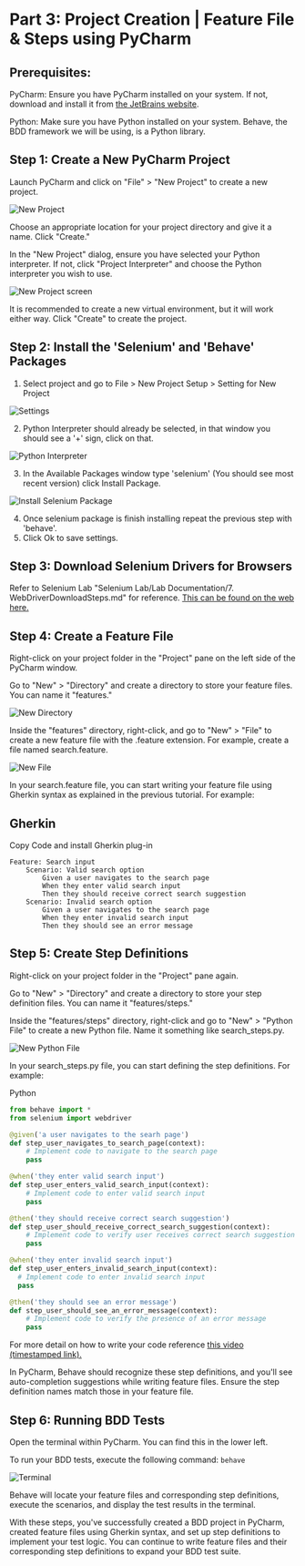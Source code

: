 # Part 3: Project Creation | Feature File & Steps using PyCharm

## Prerequisites:
PyCharm: Ensure you have PyCharm installed on your system. 
If not, download and install it from [the JetBrains website](https://www.jetbrains.com/pycharm/download/?section=windows).

Python: Make sure you have Python installed on your system. 
Behave, the BDD framework we will be using, is a Python library.

## Step 1: Create a New PyCharm Project
Launch PyCharm and click on "File" > "New Project" to create a new project. 

![New Project](https://imgur.com/0S1Cznq)

Choose an appropriate location for your project directory and give it a name. 
Click "Create."

In the "New Project" dialog, ensure you have selected your Python interpreter. 
If not, click "Project Interpreter" and choose the Python interpreter you wish to use.

![New Project screen](https://imgur.com/Sr48Ukm)

It is recommended to create a new virtual environment, but it will work either way.
Click "Create" to create the project.

## Step 2: Install the 'Selenium' and 'Behave' Packages
1. Select project and go to File > New Project Setup > Setting for New Project

![Settings](https://imgur.com/RNhtuOd)

2. Python Interpreter should already be selected, in that window you should see a '+' sign, click on that.

![Python Interpreter](https://imgur.com/vWpeVQB)

3. In the Available Packages window type 'selenium' (You should see most recent version) click Install Package.

![Install Selenium Package](https://imgur.com/1AadZZb)

4. Once selenium package is finish installing repeat the previous step with 'behave'.
5. Click Ok to save settings.

## Step 3: Download Selenium Drivers for Browsers
Refer to Selenium Lab "Selenium Lab/Lab Documentation/7. WebDriverDownloadSteps.md" for reference. 
[This can be found on the web here.](https://github.com/Volatar/Group7-repo-projects/blob/bdd/Selenium%20Lab/Lab%20Documentation/7.%20WebDriverDownloadSteps.md)

## Step 4: Create a Feature File
Right-click on your project folder in the "Project" pane on the left side of the PyCharm window.

Go to "New" > "Directory" and create a directory to store your feature files. 
You can name it "features."

![New Directory](https://imgur.com/57PkaGx)

Inside the "features" directory, right-click, and go to "New" > "File" to create a new feature file with the .feature extension. 
For example, create a file named search.feature.

![New File](https://imgur.com/BNb9VUv)

In your search.feature file, you can start writing your feature file using Gherkin syntax as explained in the previous tutorial. 
For example:

## Gherkin
Copy Code and install Gherkin plug-in

    Feature: Search input
        Scenario: Valid search option
            Given a user navigates to the search page
            When they enter valid search input
            Then they should receive correct search suggestion
        Scenario: Invalid search option
            Given a user navigates to the search page
            When they enter invalid search input
            Then they should see an error message

## Step 5: Create Step Definitions
Right-click on your project folder in the "Project" pane again.

Go to "New" > "Directory" and create a directory to store your step definition files. 
You can name it "features/steps."

Inside the "features/steps" directory, right-click and go to "New" > "Python File" to create a new Python file. 
Name it something like search_steps.py.

![New Python File](https://imgur.com/CF2HheH)

In your search_steps.py file, you can start defining the step definitions. 
For example:

Python

```py
from behave import *
from selenium import webdriver

@given('a user navigates to the searh page')
def step_user_navigates_to_search_page(context):
    # Implement code to navigate to the search page
    pass

@when('they enter valid search input')
def step_user_enters_valid_search_input(context):
    # Implement code to enter valid search input
    pass

@then('they should receive correct search suggestion')
def step_user_should_receive_correct_search_suggestion(context):
    # Implement code to verify user receives correct search suggestion
    pass

@when('they enter invalid search input')
def step_user_enters_invalid_search_input(context):
  # Implement code to enter invalid search input
  pass

@then('they should see an error message')
def step_user_should_see_an_error_message(context):
    # Implement code to verify the presence of an error message
    pass
```
For more detail on how to write your code reference [this video (timestamped link).](https://youtu.be/pXF2uIkeCRY?si=yGoMspJ2p8EbOKSy&t=680)


In PyCharm, Behave should recognize these step definitions, and you'll see auto-completion suggestions while writing feature files. 
Ensure the step definition names match those in your feature file.

## Step 6: Running BDD Tests
Open the terminal within PyCharm. 
You can find this in the lower left.

To run your BDD tests, execute the following command: `behave`

![Terminal](https://imgur.com/HjZLOk4)

Behave will locate your feature files and corresponding step definitions, execute the scenarios, and display the test results in the terminal.

With these steps, you've successfully created a BDD project in PyCharm, created feature files using Gherkin syntax, and set up step definitions to implement your test logic. 
You can continue to write feature files and their corresponding step definitions to expand your BDD test suite.
